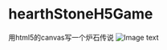 ﻿# hearthStoneH5Game
用html5的canvas写一个炉石传说
![Image text](http://www.skybuff.com:8888/resource/show2.png)



